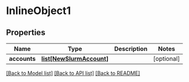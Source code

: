 # InlineObject1

## Properties
Name | Type | Description | Notes
------------ | ------------- | ------------- | -------------
**accounts** | [**list[NewSlurmAccount]**](NewSlurmAccount.md) |  | [optional] 

[[Back to Model list]](../README.md#documentation-for-models) [[Back to API list]](../README.md#documentation-for-api-endpoints) [[Back to README]](../README.md)


